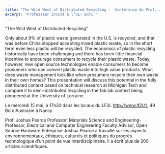 ```yaml
---
title: "The Wild West of Distributed Recycling -  Conférence du Prof. Joshua Pearce."
excerpt: "Professeur invité à l’UL- ERPI "
---
```



“The Wild West of Distributed Recycling”

Only about 9% of plastic waste generated in the U.S. is recycled; and that was before China stopped accepting mixed plastic waste, so in the short term even less plastic will be recycled. The economics of plastic recycling historically have been challenging and there has been little financial incentive to encourage consumers to recycle their plastic waste. Today, however, new open source technologies enable consumers to become prosumers who can convert plastic waste into high value products. What does waste management look like when prosumers recycle their own waste in their own homes? This presentation will discuss this potential in the fully distributed context based on technical research at Michigan Tech and compare it to semi-distributed recycling in the fab lab context being pioneered at the University of Lorraine.

Le mercredi 15 mai, à 17h30 dans les locaux du LF2L http://www.lf2l.fr, 49 Bd d'Austrasie à Nancy

Prof. Joshua Pearce
Professor, Materials Science and Engineering- Professor, Electrical and Computer Engineering Faculty Advisor, Open Source Hardware Enterprise
Joshua Pearce a travaillé sur les aspects environnementaux, éthiques, culturels et politiques du progrès technologique d’un point de vue interdisciplinaire.
Il a écrit plus de 200 articles scientifiques.